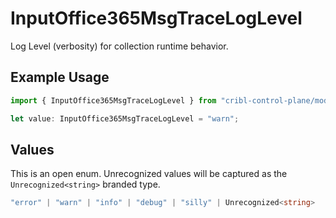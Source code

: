 # InputOffice365MsgTraceLogLevel

Log Level (verbosity) for collection runtime behavior.

## Example Usage

```typescript
import { InputOffice365MsgTraceLogLevel } from "cribl-control-plane/models/operations";

let value: InputOffice365MsgTraceLogLevel = "warn";
```

## Values

This is an open enum. Unrecognized values will be captured as the `Unrecognized<string>` branded type.

```typescript
"error" | "warn" | "info" | "debug" | "silly" | Unrecognized<string>
```